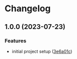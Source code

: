 # Changelog

## 1.0.0 (2023-07-23)


### Features

* initial project setup ([3e6a01c](https://github.com/joke/asdf-age-plugin-yubikey/commit/3e6a01c0d7fe80c3a8177c758372bfd501ba4dd8))
